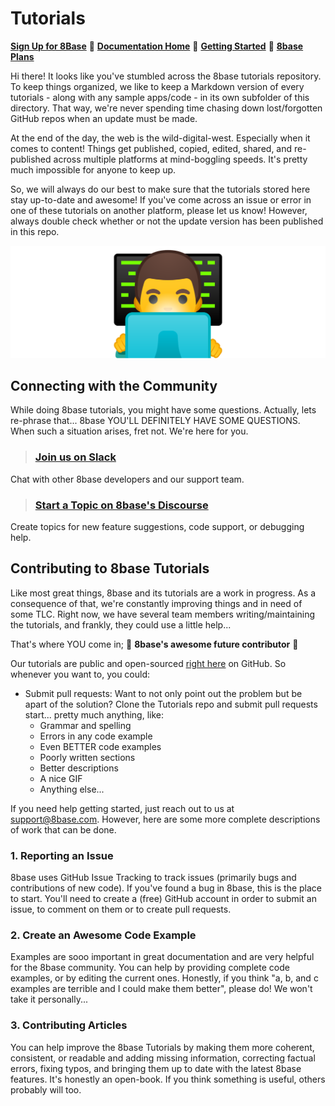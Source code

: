 # Tutorials

[**Sign Up for 8Base**](https://app.8base.com)	🤘	[**Documentation Home**](https://docs.8base.com)	📑	[**Getting Started**](https://docs.8base.com/getting-started/quick-start)	🚀	[**8base Plans**](https://www.8base.com/pricing)

Hi there! It looks like you've stumbled across the 8base tutorials repository. To keep things organized, we like to keep a Markdown version of every tutorials - along with any sample apps/code - in its own subfolder of this directory. That way, we're never spending time chasing down lost/forgotten GitHub repos when an update must be made.
 
At the end of the day, the web is the wild-digital-west. Especially when it comes to content! Things get published, copied, edited, shared, and re-published across multiple platforms at mind-boggling speeds. It's pretty much impossible for anyone to keep up.

So, we will always do our best to make sure that the tutorials stored here stay up-to-date and awesome! If you've come across an issue or error in one of these tutorials on another platform, please let us know! However, always double check whether or not the update version has been published in this repo.

![Just a coder, learning to code code, with a codey background](./assets/coder-emoji.png)

## Connecting with the Community
While doing 8base tutorials, you might have some questions. Actually, lets re-phrase that... 8base YOU'LL DEFINITELY HAVE SOME QUESTIONS. When such a situation arises, fret not. We're here for you.


> ### [Join us on Slack](https://slack.8base.com/)  
  Chat with other 8base developers and our support team.  
  
> ### [Start a Topic on 8base's Discourse](https://community.8base.com)  
  Create topics for new feature suggestions, code support, or debugging help.  
  

## Contributing to 8base Tutorials 
Like most great things, 8base and its tutorials are a work in progress. As a consequence of that, we're constantly improving things and in need of some TLC. Right now, we have several team members writing/maintaining the tutorials, and frankly, they could use a little help...

That's where YOU come in; 🎉 **8base's awesome future contributor** 🎉

Our tutorials are public and open-sourced [right here](https://github.com/8base/tutorials) on GitHub. So whenever you want to, you could:

* Submit pull requests: Want to not only point out the problem but be apart of the solution? Clone the Tutorials repo and submit pull requests start... pretty much anything, like:
	* Grammar and spelling
	* Errors in any code example
	* Even BETTER code examples
	* Poorly written sections
	* Better descriptions
	* A nice GIF
	* Anything else...

If you need help getting started, just reach out to us at [support@8base.com](mailto:support@8base.com). However, here are some more complete descriptions of work that can be done.

### 1. Reporting an Issue
8base uses GitHub Issue Tracking to track issues (primarily bugs and contributions of new code). If you've found a bug in 8base, this is the place to start. You'll need to create a (free) GitHub account in order to submit an issue, to comment on them or to create pull requests.

### 2. Create an Awesome Code Example
Examples are sooo important in great documentation and are very helpful for the 8base community. You can help by providing complete code examples, or by editing the current ones. Honestly, if you think "a, b, and c examples are terrible and I could make them better", please do! We won't take it personally...

### 3. Contributing Articles
You can help improve the 8base Tutorials by making them more coherent, consistent, or readable and adding missing information, correcting factual errors, fixing typos, and bringing them up to date with the latest 8base features. It's honestly an open-book. If you think something is useful, others probably will too.
